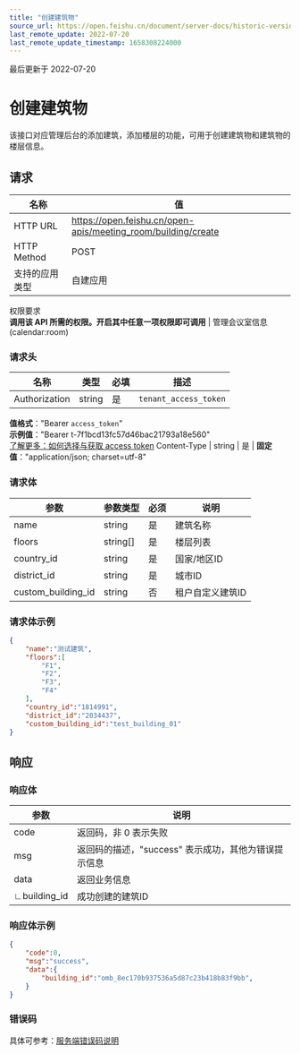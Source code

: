 ```yaml
---
title: "创建建筑物"
source_url: https://open.feishu.cn/document/server-docs/historic-version/meeting_room-v1/api-reference/create-building
last_remote_update: 2022-07-20
last_remote_update_timestamp: 1658308224000
---
```

最后更新于 2022-07-20

# 创建建筑物

该接口对应管理后台的添加建筑，添加楼层的功能，可用于创建建筑物和建筑物的楼层信息。
## 请求
名称 | 值
---|---
HTTP URL | https://open.feishu.cn/open-apis/meeting_room/building/create
HTTP Method | POST
支持的应用类型 | 自建应用
权限要求  
 **调用该 API 所需的权限。开启其中任意一项权限即可调用** | 管理会议室信息(calendar:room)

### 请求头

名称 | 类型 | 必填 | 描述
--- | --- | --- | ---
Authorization | string | 是 | `tenant_access_token`  
**值格式**："Bearer `access_token`"  
**示例值**："Bearer t-7f1bcd13fc57d46bac21793a18e560"  
 [了解更多：如何选择与获取 access token](https://open.feishu.cn/document/uAjLw4CM/ugTN1YjL4UTN24CO1UjN/trouble-shooting/how-to-choose-which-type-of-token-to-use)
Content-Type | string | 是 | **固定值**："application/json; charset=utf-8"

### 请求体

| 参数       | 参数类型 | 必须 | 说明                                                         |
| ---------- | -------- | ---- | ------------------------------------------------------------ |
| name  | string      | 是   | 建筑名称 |
| floors | string[]   | 是   | 楼层列表 |
| country_id   | string   | 是   | 国家/地区ID |
| district_id     | string   | 是   | 城市ID |
| custom_building_id     | string   | 否   | 租户自定义建筑ID |
### 请求体示例

```json
{
    "name":"测试建筑",
    "floors":[
        "F1",
        "F2",
        "F3",
        "F4"
    ],
    "country_id":"1814991",
    "district_id":"2034437",
    "custom_building_id":"test_building_01"
}
```

## 响应
### 响应体

| 参数         | 说明                                                 |
| ------------ | ---------------------------------------------------- |
| code         | 返回码，非 0 表示失败                                |
| msg          | 返回码的描述，"success" 表示成功，其他为错误提示信息 |
| data         | 返回业务信息                                         |
| ∟building_id  | 成功创建的建筑ID                          |

### 响应体示例

```json
{
    "code":0,
    "msg":"success",
    "data":{
        "building_id":"omb_8ec170b937536a5d87c23b418b83f9bb",
    }
}
```

### 错误码

具体可参考：[服务端错误码说明](https://open.feishu.cn/document/ukTMukTMukTM/ugjM14COyUjL4ITN)
